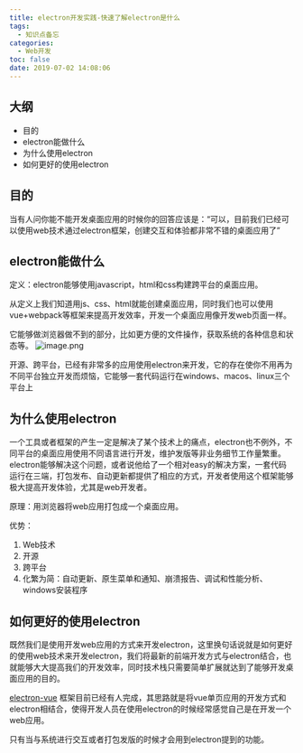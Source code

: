 ```yaml
---
title: electron开发实践-快速了解electron是什么
tags:
  - 知识点备忘
categories:
  - Web开发
toc: false
date: 2019-07-02 14:08:06
---
```


## 大纲
- 目的
- electron能做什么
- 为什么使用electron
- 如何更好的使用electron

## 目的
当有人问你能不能开发桌面应用的时候你的回答应该是：“可以，目前我们已经可以使用web技术通过electron框架，创建交互和体验都非常不错的桌面应用了”

<!-- more -->

## electron能做什么
定义：electron能够使用javascript，html和css构建跨平台的桌面应用。

从定义上我们知道用js、css、html就能创建桌面应用，同时我们也可以使用vue+webpack等框架来提高开发效率，开发一个桌面应用像开发web页面一样。

它能够做浏览器做不到的部分，比如更方便的文件操作，获取系统的各种信息和状态等。
![image.png](http://blogimage.houjiyi.com/FnHGxVyS5oJfNLKvFYs9ShKLWZqw)

开源、跨平台，已经有非常多的应用使用electron来开发，它的存在使你不用再为不同平台独立开发而烦恼，它能够一套代码运行在windows、macos、linux三个平台上

## 为什么使用electron
一个工具或者框架的产生一定是解决了某个技术上的痛点，electron也不例外，不同平台的桌面应用使用不同语言进行开发，维护发版等非业务细节工作量繁重。electron能够解决这个问题，或者说他给了一个相对easy的解决方案，一套代码运行在三端，打包发布、自动更新都提供了相应的方式，开发者使用这个框架能够极大提高开发体验，尤其是web开发者。

原理：用浏览器将web应用打包成一个桌面应用。

优势：
1. Web技术
2. 开源
3. 跨平台
4. 化繁为简：自动更新、原生菜单和通知、崩溃报告、调试和性能分析、windows安装程序

## 如何更好的使用electron

既然我们是使用开发web应用的方式来开发electron，这里换句话说就是如何更好的使用web技术来开发electron，我们将最新的前端开发方式与electron结合，也就能够大大提高我们的开发效率，同时技术栈只需要简单扩展就达到了能够开发桌面应用的目的。

[electron-vue](electron-vue) 框架目前已经有人完成，其思路就是将vue单页应用的开发方式和electron相结合，使得开发人员在使用electron的时候经常感觉自己是在开发一个web应用。

只有当与系统进行交互或者打包发版的时候才会用到electron提到的功能。
